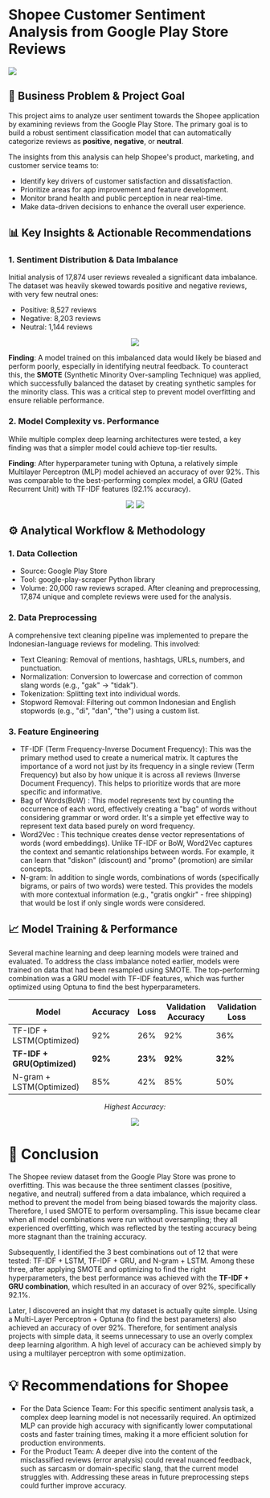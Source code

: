 # Shopee Customer Sentiment Analysis from Google Play Store Reviews

<div>
  <img src = "https://github.com/jethrosta/Shopee-Sentiment-Analysis-Through-Google-Play-Store/blob/main/images/wordCloud.png">
</div>

## 🎯 Business Problem & Project Goal

This project aims to analyze user sentiment towards the Shopee application by examining reviews from the Google Play Store. The primary goal is to build a robust sentiment classification model that can automatically categorize reviews as **positive**, **negative**, or **neutral**.

The insights from this analysis can help Shopee's product, marketing, and customer service teams to:
- Identify key drivers of customer satisfaction and dissatisfaction.
- Prioritize areas for app improvement and feature development.
- Monitor brand health and public perception in near real-time.
- Make data-driven decisions to enhance the overall user experience.

## 📊 Key Insights & Actionable Recommendations

### 1. Sentiment Distribution & Data Imbalance
Initial analysis of 17,874 user reviews revealed a significant data imbalance. The dataset was heavily skewed towards positive and negative reviews, with very few neutral ones:
- Positive: 8,527 reviews
- Negative: 8,203 reviews
- Neutral: 1,144 reviews

<div align = "center">
<img src ="https://github.com/jethrosta/Shopee-Sentiment-Analysis-Through-Google-Play-Store/blob/main/images/distribusiSentimen.png">
</div>

**Finding**: A model trained on this imbalanced data would likely be biased and perform poorly, especially in identifying neutral feedback. To counteract this, the **SMOTE** (Synthetic Minority Over-sampling Technique) was applied, which successfully balanced the dataset by creating synthetic samples for the minority class. This was a critical step to prevent model overfitting and ensure reliable performance.

### 2. Model Complexity vs. Performance
While multiple complex deep learning architectures were tested, a key finding was that a simpler model could achieve top-tier results.

  **Finding**: After hyperparameter tuning with Optuna, a relatively simple Multilayer Perceptron (MLP) model achieved an accuracy of over 92%. This was comparable to the best-performing complex model, a GRU (Gated Recurrent Unit) with TF-IDF features (92.1% accuracy).

<div align="center">
  <img src="https://github.com/jethrosta/Shopee-Sentiment-Analysis-Through-Google-Play-Store/blob/main/images/maxresdefault.jpg">
  <img src="https://github.com/user-attachments/assets/f6c85501-cec8-451b-bb25-c38b9944005d">
</div>

## ⚙️ Analytical Workflow & Methodology
### 1. Data Collection
- Source: Google Play Store
- Tool: google-play-scraper Python library
- Volume: 20,000 raw reviews scraped. After cleaning and preprocessing, 17,874 unique and complete reviews were used for the analysis.

### 2. Data Preprocessing
A comprehensive text cleaning pipeline was implemented to prepare the Indonesian-language reviews for modeling. This involved:
- Text Cleaning: Removal of mentions, hashtags, URLs, numbers, and punctuation.
- Normalization: Conversion to lowercase and correction of common slang words (e.g., "gak" → "tidak").
- Tokenization: Splitting text into individual words.
- Stopword Removal: Filtering out common Indonesian and English stopwords (e.g., "di", "dan", "the") using a custom list.

### 3. Feature Engineering
- TF-IDF (Term Frequency-Inverse Document Frequency): This was the primary method used to create a numerical matrix. It captures the importance of a word not just by its frequency in a single review (Term Frequency) but also by how unique it is across all reviews (Inverse Document Frequency). This helps to prioritize words that are more specific and informative.
- Bag of Words(BoW) : This model represents text by counting the occurrence of each word, effectively creating a "bag" of words without considering grammar or word order. It's a simple yet effective way to represent text data based purely on word frequency.
- Word2Vec : This technique creates dense vector representations of words (word embeddings). Unlike TF-IDF or BoW, Word2Vec captures the context and semantic relationships between words. For example, it can learn that "diskon" (discount) and "promo" (promotion) are similar concepts.
- N-gram: In addition to single words, combinations of words (specifically bigrams, or pairs of two words) were tested. This provides the models with more contextual information (e.g., "gratis ongkir" - free shipping) that would be lost if only single words were considered.

## 📈 Model Training & Performance
Several machine learning and deep learning models were trained and evaluated. To address the class imbalance noted earlier, models were trained on data that had been resampled using SMOTE. The top-performing combination was a GRU model with TF-IDF features, which was further optimized using Optuna to find the best hyperparameters.

<div align="center">
  
| Model                    | Accuracy | Loss | Validation Accuracy | Validation Loss|
| -------------------      | -------- | -----| ------------------- | ---------------|
| TF-IDF + LSTM(Optimized) | 92%      | 26%  | 92%                 | 36%            | 
| **TF-IDF + GRU(Optimized)**  | **92%**      | **23%**  | **92%**                 | **32%**            |
| N-gram + LSTM(Optimized) | 85%      | 42%  | 85%                 | 50%            |

*Highest Accuracy:*
<div>
  <img src="https://github.com/jethrosta/Shopee-Sentiment-Analysis-Through-Google-Play-Store/blob/main/images/TF-IDF_GRU.png">
</div>

</div>

# 🔬 Conclusion
The Shopee review dataset from the Google Play Store was prone to overfitting. This was because the three sentiment classes (positive, negative, and neutral) suffered from a data imbalance, which required a method to prevent the model from being biased towards the majority class. Therefore, I used SMOTE to perform oversampling. This issue became clear when all model combinations were run without oversampling; they all experienced overfitting, which was reflected by the testing accuracy being more stagnant than the training accuracy.

Subsequently, I identified the 3 best combinations out of 12 that were tested: TF-IDF + LSTM, TF-IDF + GRU, and N-gram + LSTM. Among these three, after applying SMOTE and optimizing to find the right hyperparameters, the best performance was achieved with the **TF-IDF + GRU combination**, which resulted in an accuracy of over 92%, specifically 92.1%.

Later, I discovered an insight that my dataset is actually quite simple. Using a Multi-Layer Perceptron + Optuna (to find the best parameters) also achieved an accuracy of over 92%. Therefore, for sentiment analysis projects with simple data, it seems unnecessary to use an overly complex deep learning algorithm. A high level of accuracy can be achieved simply by using a multilayer perceptron with some optimization.

# 💡 Recommendations for Shopee
- For the Data Science Team: For this specific sentiment analysis task, a complex deep learning model is not necessarily required. An optimized MLP can provide high accuracy with significantly lower computational costs and faster training times, making it a more efficient solution for production environments.
- For the Product Team: A deeper dive into the content of the misclassified reviews (error analysis) could reveal nuanced feedback, such as sarcasm or domain-specific slang, that the current model struggles with. Addressing these areas in future preprocessing steps could further improve accuracy.
